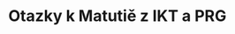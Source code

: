 # Otazky k Matutiě z IKT a PRG

<script type='text/javascript' src='https://ko-fi.com/widgets/widget_2.js'></script><script type='text/javascript'>kofiwidget2.init('Support Me', '#28cbe0', 'P5P11WTFL');kofiwidget2.draw();</script> 
